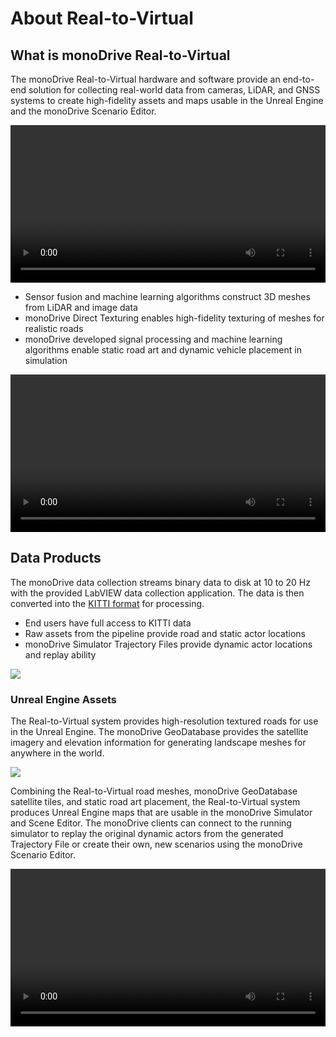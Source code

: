 # About Real-to-Virtual

## What is monoDrive Real-to-Virtual

The monoDrive Real-to-Virtual hardware and software provide an end-to-end 
solution for collecting real-world data from cameras, LiDAR, and GNSS systems
to create high-fidelity assets and maps usable in the Unreal Engine and the 
monoDrive Scenario Editor.

<video width=100% autoplay loop>
    <source src="http://cdn.monodrive.io/readthedocs/r2v_comparison_converted.mp4" type="video/webm">
</video>

* Sensor fusion and machine learning algorithms construct 3D meshes from LiDAR and image data
* monoDrive Direct Texturing enables high-fidelity texturing of meshes for realistic roads
* monoDrive developed signal processing and machine learning algorithms enable static road art and dynamic vehicle placement in simulation

<video width=100% autoplay loop>
    <source src="http://cdn.monodrive.io/readthedocs/dynamic_actor_tracking_converted.mp4" type="video/webm">
</video>

## Data Products

The monoDrive data collection streams binary data to disk at 10 to 20 Hz with
the provided LabVIEW data collection application. The data is then converted
into the [KITTI format](http://www.cvlibs.net/datasets/kitti/raw_data.php) for 
processing.

* End users have full access to KITTI data
* Raw assets from the pipeline provide road and static actor locations
* monoDrive Simulator Trajectory Files provide dynamic actor locations and replay ability

<div class="img_container">
    <img class='wide_img' src="../imgs/r2v_data_products.png"/>
</div>

### Unreal Engine Assets

The Real-to-Virtual system provides high-resolution textured roads for use in 
the Unreal Engine. The monoDrive GeoDatabase provides the satellite imagery
and elevation information for generating landscape meshes for anywhere in
the world. 

<div class="img_container">
    <img class='wide_img' src="../imgs/r2v_ue4_images.png"/>
</div>

Combining the Real-to-Virtual road meshes, monoDrive GeoDatabase satellite 
tiles, and static road art placement, the Real-to-Virtual system produces
Unreal Engine maps that are usable in the monoDrive Simulator and Scene Editor.
The monoDrive clients can connect to the running simulator to replay the 
original dynamic actors from the generated Trajectory File or create their own,
new scenarios using the monoDrive Scenario Editor.

<video width=100% autoplay loop>
    <source src="http://cdn.monodrive.io/readthedocs/r2v_ue4_sim_converted.mp4" type="video/webm">
</video>